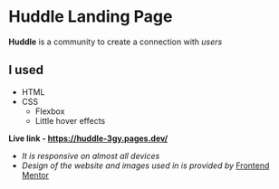 # Huddle Landing Page

**Huddle** is a community to create a connection with _users_

## I used

- HTML
- CSS
  - Flexbox
  - Little hover effects

**Live link - https://huddle-3gy.pages.dev/**

- _It is responsive on almost all devices_
- _Design of the website and images used in is provided by_ [Frontend Mentor](https://www.frontendmentor.io/)
